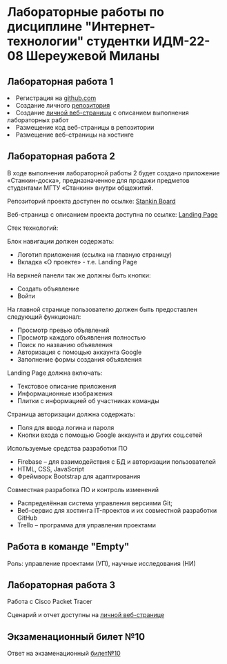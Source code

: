 # Лабораторные работы по дисциплине "Интернет-технологии" студентки ИДМ-22-08 Шереужевой Миланы
<h2>Лабораторная работа 1</h2>
<li>Регистрация на <a href="https://github.com/">github.com</a></li>
                    <li>Создание личного <a href="https://github.com/MilanaSher/Lab">репозитория</a></li>
                    <li>Создание <a href="https://https://milanasher.nicepage.io/?version=f9243267-a044-4eb7-a1a5-a4eda20ab361&uid=d10f91a3-a24a-4df6-887f-09533d165eb8">личной веб-страницы</a> с описанием выполнения
                        лабораторных работ</li>
                    <li>Размещение код веб-страницы</a> в репозитории</li>
                    <li>Размещение веб-страницы на хостинге
  
  <h2>Лабораторная работа 2</h2>
 <p>В ходе выполнения лабораторной работы 2 будет создано приложение «Станкин-доска», предназначенное для
                    продажи предметов студентами МГТУ «Станкин» внутри общежитий.</p>

 <p>Репозиторий проекта доступен по ссылке: <a href="https://github.com/OlFil/StankinBoard">Stankin
                        Board</a></p>
<p>Веб-страница с описанием проекта доступна по ссылке: <a href="https:">Landing Page</a></p>
 <p>Стек технологий:</p>
<p>Блок навигации должен содержать:</p>
<ul>
<li>Логотип приложения (ссылка на главную страницу)</li>
<li>Вкладка &laquo;О проекте&raquo; - т.е. Landing Page</li>
</ul>
<p>На верхней панели так же должны быть кнопки:</p>
<ul>
<li>Создать объявление</li>
<li>Войти</li>
</ul>
<p>На главной странице пользователю должен быть предоставлен следующий функционал:</p>
<ul>
                    <li>Просмотр превью объявлений</li>
                    <li>Просмотр каждого объявления полностью</li>
                    <li>Поиск по названию объявления</li>
                    <li>Авторизация с помощью аккаунта Google</li>
                    <li>Заполнение формы создания объявления</li>
                </ul>
                <p>Landing Page должна включать:</p>
                <ul>
                    <li>Текстовое описание приложения</li>
                    <li>Информационные изображения</li>
                    <li>Плитки с информацией об участниках команды</li>
                </ul>
                <p>Страница авторизации должна содержать:</p>
                <ul>
                    <li>Поля для ввода логина и пароля</li>
                    <li>Кнопки входа с помощью Google аккаунта и других соц.сетей</li>
                </ul>
                <p>Используемые средства разработки ПО</p>
                <ul>
                    <li>Firebase &ndash; для взаимодействия с БД и авторизации пользователей</li>
                    <li>HTML, CSS, JavaScript</li>
                    <li>Фреймворк Bootstrap для адаптирования</li>
                </ul>
                <p>Совместная разработка ПО и контроль изменений</p>
                <ul>
                    <li>Распределённая система управления версиями Git;</li>
                    <li>Веб-сервис для хостинга IT-проектов и их совместной разработки GitHub</li>
                    <li>Trello &ndash; программа для управления проектами</li>
                </ul>
 <h2>Работа в команде "Empty"</h2>
  <p>Роль: управление проектами (УП), научные исследования (НИ)</p>
  
  
<h2>Лабораторная работа 3</h2>
  <p>Работа с Cisco Packet Tracer</p>
  Сценарий и отчет доступны на <a href="https://https://milanasher.nicepage.io/?version=f9243267-a044-4eb7-a1a5-a4eda20ab361&uid=d10f91a3-a24a-4df6-887f-09533d165eb8">личной веб-странице</a>
  
  <h2>Экзаменационный билет №10</h2>
  Ответ на экзаменационный <a href="https://github.com/stankin/inet-2022/wiki/exam10-3">билет№10</a>
